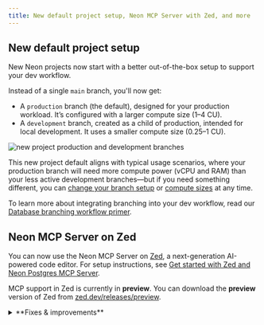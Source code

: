 ```yaml
---
title: New default project setup, Neon MCP Server with Zed, and more
---
```


## New default project setup

New Neon projects now start with a better out-of-the-box setup to support your dev workflow.

Instead of a single `main` branch, you'll now get:

- A `production` branch (the default), designed for your production workload. It’s configured with a larger compute size (1–4 CU).
- A `development` branch, created as a child of production, intended for local development. It uses a smaller compute size (0.25–1 CU).

![new project production and development branches](/docs/relnotes/prod_dev_branches.png)

This new project default aligns with typical usage scenarios, where your production branch will need more compute power (vCPU and RAM) than your less active development branches—but if you need something different, you can [change your branch setup](/docs/manage/branches) or [compute sizes](/docs/manage/computes#edit-a-compute) at any time.

To learn more about integrating branching into your dev workflow, read our [Database branching workflow primer](/docs/get-started-with-neon/workflow-primer).

## Neon MCP Server on Zed

You can now use the Neon MCP Server on [Zed](https://zed.dev/), a next-generation AI-powered code editor. For setup instructions, see [Get started with Zed and Neon Postgres MCP Server](/guides/zed-mcp-neon).

MCP support in Zed is currently in **preview**. You can download the **preview** version of Zed from [zed.dev/releases/preview](https://zed.dev/releases/preview).

<details>

<summary>**Fixes & improvements**</summary>

- **Neon MCP Server**

  - The Neon MCP Server previously defaulted to the `neondb_owner` role when no Postgres role is provided, resulting in database access failures. It now uses the owner of the selected database instead. If a non-existent role is specified, the tool fails as expected.

    If no database name is provided, the server first looks for the Neon-created `neondb` database; if not found, it falls back to the first available database.

- **Neon Console**

  - Updated plan descriptions on the **Billing** page to include [root branch](/docs/reference/glossary#root-branch) limits for each plan.
  - Added support for enabling HIPAA for existing Neon projects. Previously, HIPAA support could only be enabled for newly created Neon projects. Neon offers HIPAA compliance as part of our Business and Enterprise plans. For details, see [HIPAA Compliance](/docs/security/hipaa).
  - Added a warning to the **Edit compute** drawer in the Neon Console to inform users that changing compute size settings may briefly interrupt database connections.
  - The default AWS region for new projects created in the Neon Console is now `AWS US East 1 (N. Virginia)`, instead of `AWS US East 2 (Ohio)`.

- **Neon API**

  - Added a new [Create auth user](https://api-docs.neon.tech/reference/createneonauthnewuser) API that lets users of [Neon Auth](/docs/guides/neon-auth) add new users to the `neon_auth.users_sync` table. Newly created users are automatically propagated to your auth project, whether Neon-managed or provider-owned.
  - Changed the default AWS region for new Neon projects created via the [Create project](https://api-docs.neon.tech/reference/createproject) API. If no `region_id` is specified, the default is now `aws-us-east-1` (N. Virginia), instead of `aws-us-east-2` (Ohio).
  - The `logical_size_bytes` quota in the [Create project](https://api-docs.neon.tech/reference/createproject) and [Update project](https://api-docs.neon.tech/reference/updateproject) APIs sets a storage limit for each branch. Previously, exceeding this limit prevented the branch's compute from starting. Now, computes can still start even when the quota is exceeded—only write operations are blocked. This allows users to delete data and bring usage back under the limit.

    The change applies automatically when setting a new `logical_size_bytes` value via the `Update project` API, or on the next compute restart for projects with a pre-existing quota.

- **Fixes**

  - Fixed an issue in the Neon Console where branches created by a deleted user account couldn't be accessed. Attempting to open the branch returned a "Request failed" error.
  - Resolved an issue on the Project Dashboard where RAM usage was incorrectly shown in GiB instead of GB.
  - Resolved an issue in the [Neon Postgres Previews Integration](/docs/guides/vercel-previews-integration) on Vercel where branches with child branches were incorrectly marked as obsolete. The [automatic branch detection](/docs/guides/vercel-previews-integration#automatic-deletion) logic now checks for child branches.
  - Fixed an issue in the [Native Vercel integration](/docs/guides/vercel-native-integration) where the wrong password was set in Vercel preview environment variables if the default branch was defined as a protected branch.

</details>
